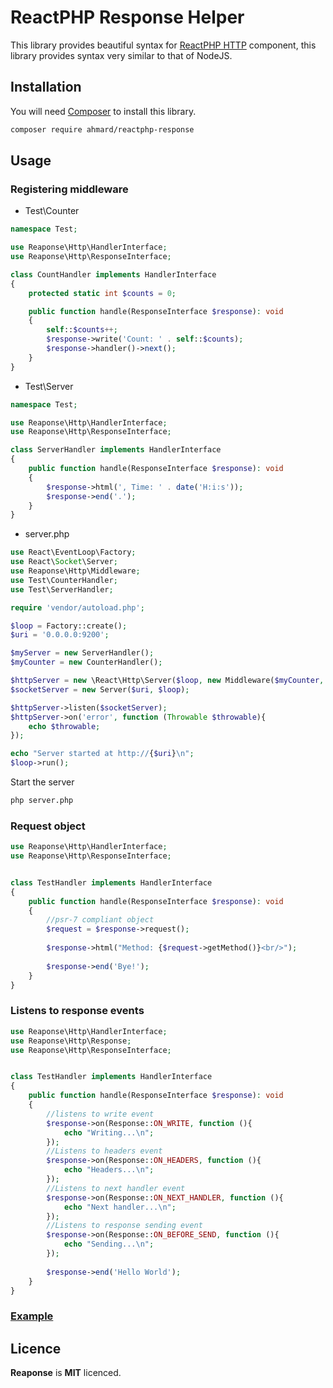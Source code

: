 # ReactPHP Response Helper
This library provides beautiful syntax for [ReactPHP HTTP](https://reactphp.org/http)
component, this library provides syntax very similar to that of NodeJS.

## Installation
You will need [Composer](https://getcomposer.org) to install this library.

```bash
composer require ahmard/reactphp-response
```

## Usage

### Registering middleware
- Test\Counter

```php
namespace Test;

use Reaponse\Http\HandlerInterface;
use Reaponse\Http\ResponseInterface;

class CountHandler implements HandlerInterface
{
    protected static int $counts = 0;

    public function handle(ResponseInterface $response): void
    {
        self::$counts++;
        $response->write('Count: ' . self::$counts);
        $response->handler()->next();
    }
}
```

- Test\Server

```php
namespace Test;

use Reaponse\Http\HandlerInterface;
use Reaponse\Http\ResponseInterface;

class ServerHandler implements HandlerInterface
{
    public function handle(ResponseInterface $response): void
    {
        $response->html(', Time: ' . date('H:i:s'));
        $response->end('.');
    }
}
```

- server.php

```php
use React\EventLoop\Factory;
use React\Socket\Server;
use Reaponse\Http\Middleware;
use Test\CounterHandler;
use Test\ServerHandler;

require 'vendor/autoload.php';

$loop = Factory::create();
$uri = '0.0.0.0:9200';

$myServer = new ServerHandler();
$myCounter = new CounterHandler();

$httpServer = new \React\Http\Server($loop, new Middleware($myCounter, $myServer));
$socketServer = new Server($uri, $loop);

$httpServer->listen($socketServer);
$httpServer->on('error', function (Throwable $throwable){
    echo $throwable;
});

echo "Server started at http://{$uri}\n";
$loop->run();
```

Start the server
```bash
php server.php
```


### Request object

```php
use Reaponse\Http\HandlerInterface;
use Reaponse\Http\ResponseInterface;


class TestHandler implements HandlerInterface
{
    public function handle(ResponseInterface $response): void
    {
        //psr-7 compliant object
        $request = $response->request();
        
        $response->html("Method: {$request->getMethod()}<br/>");
        
        $response->end('Bye!');
    }
}
```

### Listens to response events

```php
use Reaponse\Http\HandlerInterface;
use Reaponse\Http\Response;
use Reaponse\Http\ResponseInterface;


class TestHandler implements HandlerInterface
{
    public function handle(ResponseInterface $response): void
    {
        //listens to write event
        $response->on(Response::ON_WRITE, function (){
            echo "Writing...\n";
        });
        //Listens to headers event
        $response->on(Response::ON_HEADERS, function (){
            echo "Headers...\n";
        });
        //Listens to next handler event
        $response->on(Response::ON_NEXT_HANDLER, function (){
            echo "Next handler...\n";
        });
        //Listens to response sending event
        $response->on(Response::ON_BEFORE_SEND, function (){
            echo "Sending...\n";
        });
        
        $response->end('Hello World');
    }
}
```

### 

### [Example](example)


## Licence
**Reaponse** is **MIT** licenced.
